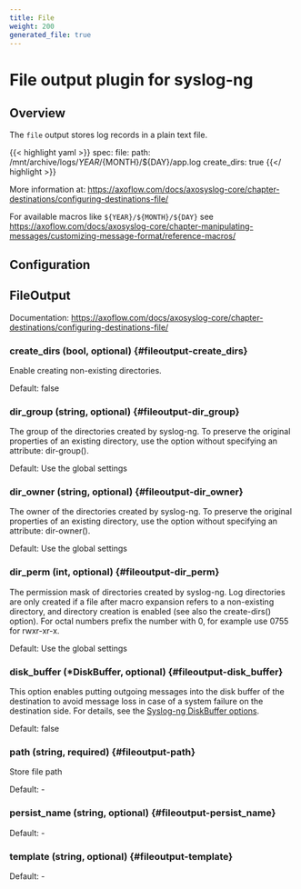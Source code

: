 ```yaml
---
title: File
weight: 200
generated_file: true
---
```


# File output plugin for syslog-ng
## Overview
 The `file` output stores log records in a plain text file.

{{< highlight yaml >}}
spec:
  file:
    path: /mnt/archive/logs/${YEAR}/${MONTH}/${DAY}/app.log
    create_dirs: true
{{</ highlight >}}

More information at: https://axoflow.com/docs/axosyslog-core/chapter-destinations/configuring-destinations-file/

For available macros like `${YEAR}/${MONTH}/${DAY}` see https://axoflow.com/docs/axosyslog-core/chapter-manipulating-messages/customizing-message-format/reference-macros/


## Configuration
## FileOutput

Documentation: https://axoflow.com/docs/axosyslog-core/chapter-destinations/configuring-destinations-file/

### create_dirs (bool, optional) {#fileoutput-create_dirs}

Enable creating non-existing directories.

Default: false

### dir_group (string, optional) {#fileoutput-dir_group}

The group of the directories created by syslog-ng. To preserve the original properties of an existing directory, use the option without specifying an attribute: dir-group().

Default: Use the global settings

### dir_owner (string, optional) {#fileoutput-dir_owner}

The owner of the directories created by syslog-ng. To preserve the original properties of an existing directory, use the option without specifying an attribute: dir-owner().

Default: Use the global settings

### dir_perm (int, optional) {#fileoutput-dir_perm}

The permission mask of directories created by syslog-ng. Log directories are only created if a file after macro expansion refers to a non-existing directory, and directory creation is enabled (see also the create-dirs() option). For octal numbers prefix the number with 0, for example use 0755 for rwxr-xr-x.

Default: Use the global settings

### disk_buffer (*DiskBuffer, optional) {#fileoutput-disk_buffer}

This option enables putting outgoing messages into the disk buffer of the destination to avoid message loss in case of a system failure on the destination side. For details, see the [Syslog-ng DiskBuffer options](../disk_buffer/).

Default: false

### path (string, required) {#fileoutput-path}

Store file path 

Default: -

### persist_name (string, optional) {#fileoutput-persist_name}

Default: -

### template (string, optional) {#fileoutput-template}

Default: -


